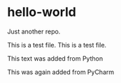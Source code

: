 hello-world
===========

Just another repo.

This is a test file. This is a test file.

This text was added from Python

This was again added from PyCharm